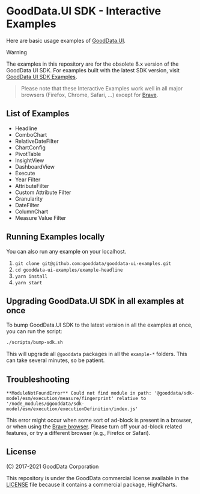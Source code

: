 # GoodData.UI SDK - Interactive Examples

Here are basic usage examples of [GoodData.UI](https://github.com/gooddata/gooddata-ui-sdk).

> [!WARNING]
> The examples in this repository are for the obsolete 8.x version of the GoodData UI SDK. For examples built with the latest SDK version, visit [GoodData UI SDK Examples](https://github.com/gooddata/gooddata-ui-sdk/tree/master/examples/sdk-interactive-examples).

> Please note that these Interactive Examples work well in all major browsers (Firefox, Chrome, Safari, …) except for [Brave](https://brave.com/).

## List of Examples

* Headline
* ComboChart
* RelativeDateFilter
* ChartConfig
* PivotTable
* InsightView
* DashboardView
* Execute
* Year Filter
* AttributeFilter
* Custom Attribute Filter
* Granularity
* DateFilter
* ColumnChart
* Measure Value Filter

## Running Examples locally

You can also run any example on your localhost.

1. `git clone git@github.com:gooddata/gooddata-ui-examples.git`
1. `cd gooddata-ui-examples/example-headline`
1. `yarn install`
1. `yarn start`

## Upgrading GoodData.UI SDK in all examples at once

To bump GoodData.UI SDK to the latest version in all the examples at once, you can run the script:

```bash
./scripts/bump-sdk.sh
```

This will upgrade all `@gooddata` packages in all the `example-*` folders. This can take several minutes, so be patient.

## Troubleshooting

`**ModuleNotFoundError** Could not find module in path: '@gooddata/sdk-model/esm/execution/measure/fingerprint' relative to '/node_modules/@gooddata/sdk-model/esm/execution/executionDefinition/index.js'`

This error might occur when some sort of ad-block is present in a browser, or when using the [Brave browser](https://brave.com/). Please turn off your ad-block related features, or try a different browser (e.g., Firefox or Safari).

## License

(C) 2017-2021 GoodData Corporation

This repository is under the GoodData commercial license available in the [LICENSE](LICENSE) file because it contains a commercial package, HighCharts.
